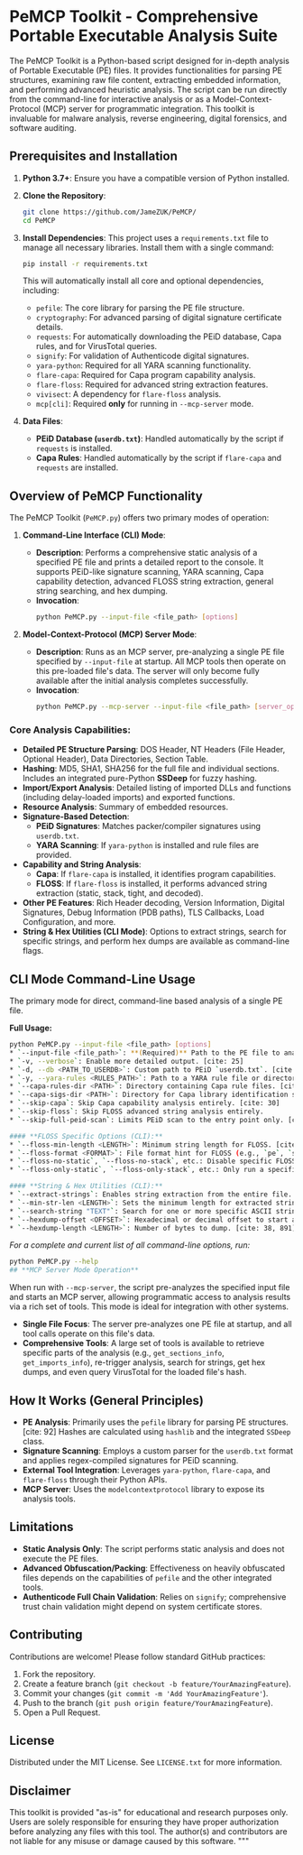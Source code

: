 # **PeMCP Toolkit - Comprehensive Portable Executable Analysis Suite**

The PeMCP Toolkit is a Python-based script designed for in-depth analysis of Portable Executable (PE) files. It provides functionalities for parsing PE structures, examining raw file content, extracting embedded information, and performing advanced heuristic analysis. The script can be run directly from the command-line for interactive analysis or as a Model-Context-Protocol (MCP) server for programmatic integration. This toolkit is invaluable for malware analysis, reverse engineering, digital forensics, and software auditing.

## **Prerequisites and Installation**

1.  **Python 3.7+**: Ensure you have a compatible version of Python installed.
2.  **Clone the Repository**:
    ```bash
    git clone https://github.com/JameZUK/PeMCP/
    cd PeMCP
    ```
3.  **Install Dependencies**: This project uses a `requirements.txt` file to manage all necessary libraries. Install them with a single command:
    ```bash
    pip install -r requirements.txt
    ```
    This will automatically install all core and optional dependencies, including:
    * `pefile`: The core library for parsing the PE file structure.
    * `cryptography`: For advanced parsing of digital signature certificate details.
    * `requests`: For automatically downloading the PEiD database, Capa rules, and for VirusTotal queries.
    * `signify`: For validation of Authenticode digital signatures.
    * `yara-python`: Required for all YARA scanning functionality.
    * `flare-capa`: Required for Capa program capability analysis.
    * `flare-floss`: Required for advanced string extraction features.
    * `vivisect`: A dependency for `flare-floss` analysis.
    * `mcp[cli]`: Required **only** for running in `--mcp-server` mode.

4.  **Data Files**:
    * **PEiD Database (`userdb.txt`)**: Handled automatically by the script if `requests` is installed.
    * **Capa Rules**: Handled automatically by the script if `flare-capa` and `requests` are installed.

## **Overview of PeMCP Functionality**

The PeMCP Toolkit (`PeMCP.py`) offers two primary modes of operation:

1.  **Command-Line Interface (CLI) Mode**:
    * **Description**: Performs a comprehensive static analysis of a specified PE file and prints a detailed report to the console. It supports PEiD-like signature scanning, YARA scanning, Capa capability detection, advanced FLOSS string extraction, general string searching, and hex dumping.
    * **Invocation**:
        ```bash
        python PeMCP.py --input-file <file_path> [options]
        ```

2.  **Model-Context-Protocol (MCP) Server Mode**:
    * **Description**: Runs as an MCP server, pre-analyzing a single PE file specified by `--input-file` at startup. All MCP tools then operate on this pre-loaded file's data. The server will only become fully available after the initial analysis completes successfully.
    * **Invocation**:
        ```bash
        python PeMCP.py --mcp-server --input-file <file_path> [server_options]
        ```

### **Core Analysis Capabilities**:

* **Detailed PE Structure Parsing**: DOS Header, NT Headers (File Header, Optional Header), Data Directories, Section Table.
* **Hashing**: MD5, SHA1, SHA256 for the full file and individual sections. Includes an integrated pure-Python **SSDeep** for fuzzy hashing.
* **Import/Export Analysis**: Detailed listing of imported DLLs and functions (including delay-loaded imports) and exported functions.
* **Resource Analysis**: Summary of embedded resources.
* **Signature-Based Detection**:
    * **PEiD Signatures**: Matches packer/compiler signatures using `userdb.txt`.
    * **YARA Scanning**: If `yara-python` is installed and rule files are provided.
* **Capability and String Analysis**:
    * **Capa**: If `flare-capa` is installed, it identifies program capabilities.
    * **FLOSS**: If `flare-floss` is installed, it performs advanced string extraction (static, stack, tight, and decoded).
* **Other PE Features**: Rich Header decoding, Version Information, Digital Signatures, Debug Information (PDB paths), TLS Callbacks, Load Configuration, and more.
* **String & Hex Utilities (CLI Mode)**: Options to extract strings, search for specific strings, and perform hex dumps are available as command-line flags.

## **CLI Mode Command-Line Usage**

The primary mode for direct, command-line based analysis of a single PE file.

**Full Usage:**
```bash
python PeMCP.py --input-file <file_path> [options]
* `--input-file <file_path>`: **(Required)** Path to the PE file to analyze. [cite: 24]
* `-v, --verbose`: Enable more detailed output. [cite: 25]
* `-d, --db <PATH_TO_USERDB>`: Custom path to PEiD `userdb.txt`. [cite: 26]
* `-y, --yara-rules <RULES_PATH>`: Path to a YARA rule file or directory. [cite: 28]
* `--capa-rules-dir <PATH>`: Directory containing Capa rule files. [cite: 29]
* `--capa-sigs-dir <PATH>`: Directory for Capa library identification signature files.
* `--skip-capa`: Skip Capa capability analysis entirely. [cite: 30]
* `--skip-floss`: Skip FLOSS advanced string analysis entirely.
* `--skip-full-peid-scan`: Limits PEiD scan to the entry point only. [cite: 31]

#### **FLOSS Specific Options (CLI):**
* `--floss-min-length <LENGTH>`: Minimum string length for FLOSS. [cite: 863]
* `--floss-format <FORMAT>`: File format hint for FLOSS (e.g., `pe`, `sc32`, `sc64`). [cite: 864]
* `--floss-no-static`, `--floss-no-stack`, etc.: Disable specific FLOSS string extraction methods. [cite: 874]
* `--floss-only-static`, `--floss-only-stack`, etc.: Only run a specific FLOSS extraction method. [cite: 874]

#### **String & Hex Utilities (CLI):**
* `--extract-strings`: Enables string extraction from the entire file. [cite: 33, 891]
* `--min-str-len <LENGTH>`: Sets the minimum length for extracted strings (default: 5). [cite: 34, 891]
* `--search-string "TEXT"`: Search for one or more specific ASCII strings. [cite: 36, 891]
* `--hexdump-offset <OFFSET>`: Hexadecimal or decimal offset to start a hex dump. [cite: 37, 891]
* `--hexdump-length <LENGTH>`: Number of bytes to dump. [cite: 38, 891]
```
*For a complete and current list of all command-line options, run:*
```bash
python PeMCP.py --help
## **MCP Server Mode Operation**
```
When run with `--mcp-server`, the script pre-analyzes the specified input file and starts an MCP server, allowing programmatic access to analysis results via a rich set of tools. This mode is ideal for integration with other systems.

* **Single File Focus**: The server pre-analyzes one PE file at startup, and all tool calls operate on this file's data. 
* **Comprehensive Tools**: A large set of tools is available to retrieve specific parts of the analysis (e.g., `get_sections_info`, `get_imports_info`), re-trigger analysis, search for strings, get hex dumps, and even query VirusTotal for the loaded file's hash. 

## **How It Works (General Principles)**

* **PE Analysis**: Primarily uses the `pefile` library for parsing PE structures. [cite: 92] Hashes are calculated using `hashlib` and the integrated `SSDeep` class.
* **Signature Scanning**: Employs a custom parser for the `userdb.txt` format and applies regex-compiled signatures for PEiD scanning.
* **External Tool Integration**: Leverages `yara-python`, `flare-capa`, and `flare-floss` through their Python APIs.
* **MCP Server**: Uses the `modelcontextprotocol` library to expose its analysis tools. 

## **Limitations**

* **Static Analysis Only**: The script performs static analysis and does not execute the PE files. 
* **Advanced Obfuscation/Packing**: Effectiveness on heavily obfuscated files depends on the capabilities of `pefile` and the other integrated tools. 
* **Authenticode Full Chain Validation**: Relies on `signify`; comprehensive trust chain validation might depend on system certificate stores. 

## **Contributing**

Contributions are welcome! Please follow standard GitHub practices:

1.  Fork the repository. 
2.  Create a feature branch (`git checkout -b feature/YourAmazingFeature`).
3.  Commit your changes (`git commit -m 'Add YourAmazingFeature'`). 
4.  Push to the branch (`git push origin feature/YourAmazingFeature`).
5.  Open a Pull Request. 

## **License**

Distributed under the MIT License. See `LICENSE.txt` for more information. 

## **Disclaimer**

This toolkit is provided "as-is" for educational and research purposes only. Users are solely responsible for ensuring they have proper authorization before analyzing any files with this tool. The author(s) and contributors are not liable for any misuse or damage caused by this software.
"""
